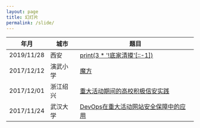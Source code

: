 ```yaml
---
layout: page
title: 幻灯片
permalink: /slide/
---
```


| 年月 | 城市 | 题目 |
| ------   | ------   | ------ |
| 2019/11/28 | 西安 | [print(3 * '!底家清摸'[::-1])](/images/slide/asset.pdf) |
| 2017/12/12 | 演武小学 | [魔方](/images/slide/cube.pdf) |
| 2017/12/01 | 浙江绍兴 | [重大活动期间的高校积极信安实践](/images/slide/security-practice-in-xmu.pdf) |
| 2017/11/24 | 武汉大学 | [DevOps在重大活动网站安全保障中的应用](/images/slide/devops-security-filtered.pdf) |
